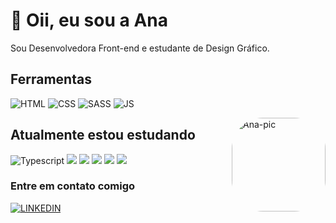 # 👋 Oii, eu sou a Ana 

Sou Desenvolvedora Front-end e estudante de Design Gráfico.

## Ferramentas

![HTML](https://img.shields.io/badge/HTML5-E34F26?style=for-the-badge&logo=html5&logoColor=white)
![CSS](https://img.shields.io/badge/CSS3-1572B6?style=for-the-badge&logo=css3&logoColor=white)
![SASS](https://img.shields.io/badge/Sass-CC6699?style=for-the-badge&logo=sass&logoColor=white)
![JS](https://img.shields.io/badge/JavaScript-F7DF1E?style=for-the-badge&logo=javascript&logoColor=black)

<div>
  <img align="right" alt="Ana-pic" height="150" style="border-radius:50px;" src="https://cdn.discordapp.com/attachments/770646216290992169/1080455762326851705/ana-gif.gif">
</div>
  
## Atualmente estou estudando 

![Typescript](https://img.shields.io/badge/TypeScript-007ACC?style=for-the-badge&logo=typescript&logoColor=white)
![](https://img.shields.io/badge/Vue.js-35495E?style=for-the-badge&logo=vue.js&logoColor=4FC08D)
![](https://img.shields.io/badge/React-20232A?style=for-the-badge&logo=react&logoColor=61DAFB)
![](https://img.shields.io/badge/Tailwind_CSS-38B2AC?style=for-the-badge&logo=tailwind-css&logoColor=white)
![](https://img.shields.io/badge/Adobe%20Photoshop-31A8FF?style=for-the-badge&logo=Adobe%20Photoshop&logoColor=black)
![](https://img.shields.io/badge/Adobe%20Illustrator-FF9A00?style=for-the-badge&logo=adobe%20illustrator&logoColor=white)

### Entre em contato comigo

[![LINKEDIN](https://img.shields.io/badge/LinkedIn-0077B5?style=for-the-badge&logo=linkedin&logoColor=white 'LINKEDIN')](https://www.linkedin.com/in/analeeos/)


  
